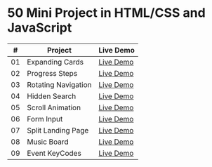# 50 Mini Project in  HTML/CSS and JavaScript



|  #  | Project                                                                                                                     | Live Demo                                                                         |
| :-: | --------------------------------------------------------------------------------------------------------------------------- | --------------------------------------------------------------------------------- |
| 01  | Expanding Cards                          | [Live Demo](https://shrutikashish.github.io/50-Mini-Project-on-HTML-CSS-JS/Project%201%20Expanding%20Cards/index.html)
| 02  | Progress Steps	                          | [Live Demo](https://shrutikashish.github.io/50-Mini-Project-on-HTML-CSS-JS/Project%202%20Progress%20Steps/index.html)  
| 03  | Rotating Navigation	                          | [Live Demo](https://shrutikashish.github.io/50-Mini-Project-on-HTML-CSS-JS/Project%203%20Rotating%20Navigation/index.html) 
| 04  | Hidden Search                          | [Live Demo](https://shrutikashish.github.io/50-Mini-Project-on-HTML-CSS-JS/Project%204%20Hidden%20Search/index.html) 
| 05  | Scroll Animation                          | [Live Demo](https://shrutikashish.github.io/50-Mini-Project-on-HTML-CSS-JS/Project%205%20Scroll%20Animation/index.html)       
| 06  | Form Input                         | [Live Demo](https://shrutikashish.github.io/50-Mini-Project-on-HTML-CSS-JS/Project%206%20Form%20Input/index.html)       
| 07  | Split Landing Page                        | [Live Demo](https://shrutikashish.github.io/50-Mini-Project-on-HTML-CSS-JS/S/Project%207%20Split%20Landing%20Page/index.html)
| 08  | Music Board                       | [Live Demo](https://shrutikashish.github.io/50-Mini-Project-on-HTML-CSS-JS/S/Project%207%20Split%20Landing%20Page/index.html) 
| 09 | Event KeyCodes                      | [Live Demo](https://shrutikashish.github.io/50-Mini-Project-on-HTML-CSS-JS/S/Project%207%20Split%20Landing%20Page/index.html)  